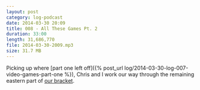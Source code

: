 ```yaml
---
layout: post
category: log-podcast
date: 2014-03-30 20:09
title: 008 - All These Games Pt. 2
duration: 33:00
length: 31,686,770
file: 2014-03-30-2009.mp3
size: 31.7 MB
---
```

Picking up where [part one left off]({% post_url log/2014-03-30-log-007-video-games-part-one %}), Chris and I work our way through the remaining eastern part of [our bracket](http://f.cl.ly/items/2k2X0X3H1g3o302y2H12/the-log-games-bracket.pdf).